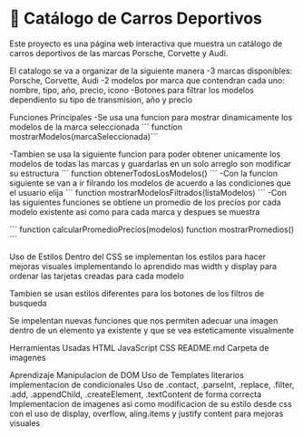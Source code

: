 # 🚗 Catálogo de Carros Deportivos

Este proyecto es una página web interactiva que muestra un catálogo de carros deportivos de las marcas Porsche, Corvette y Audi.

El catalogo se va a organizar de la siguiente manera
-3 marcas disponibles: Porsche, Corvette, Audi
-2 modelos por marca que contendran cada uno: nombre, tipo, año, precio, icono
-Botones para filtrar los modelos dependiento su tipo de transmision, año y precio


Funciones Principales
-Se usa una funcion para mostrar dinamicamente los modelos de la marca seleccionada
´´´ function mostrarModelos(marcaSeleccionada)´´´

-Tambien se usa la siguiente funcion para poder obtener unicamente los modelos de todas las marcas y guardarlas en un solo arreglo son modificar su estructura 
´´´
function obtenerTodosLosModelos() 
´´´
-Con la funcion siguiente se van a ir filrando los modelos de acuerdo a las condiciones que el usuario elija
´´´
function mostrarModelosFiltrados(listaModelos)
´´´
-Con las siguientes funciones se obtiene un promedio de los precios por cada modelo existente asi como para cada marca y despues se muestra 

´´´
function calcularPromedioPrecios(modelos)
function mostrarPromedios()
´´´


Uso de Estilos 
Dentro del CSS se implementan los estilos para hacer mejoras visuales implementando lo aprendido mas width y display para ordenar las tarjetas creadas para cada modelo 

Tambien se usan estilos diferentes para los botones de los filtros de busqueda

Se impelentan nuevas funciones que nos permiten adecuar una imagen dentro de un elemento ya existente y que se vea esteticamente visualmente


Herramientas Usadas
HTML 
JavaScript
CSS
README.md
Carpeta de imagenes 

Aprendizaje
Manipulacion de DOM
Uso de Templates literarios
implementacion de condicionales
Uso de .contact, .parseInt, .replace, .filter, .add, .appendChild, .createElement, .textContent de forma correcta
Implementacion de imagenes asi como modificacion de su estilo desde css con el uso de display, overflow, aling.items y justify content para mejoras visuales 

